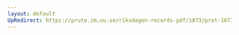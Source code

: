 ```yaml
---
layout: default
UpRedirect: https://pruto.im.uu.se/riksdagen-records-pdf/1873/prot-1873--ak--510/prot-1873--ak--510_101.pdf
---
```

